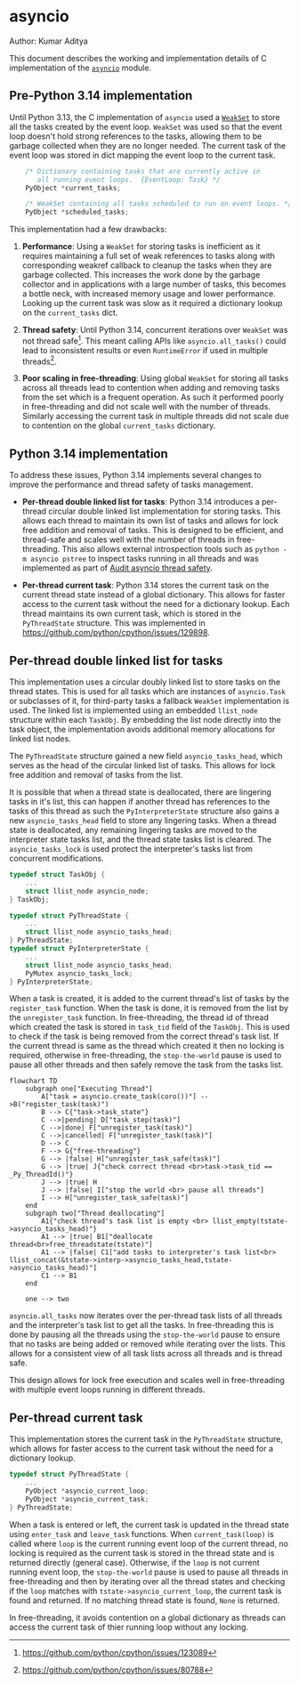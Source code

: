 asyncio
=======

Author: Kumar Aditya


This document describes the working and implementation details of C implementation of the
[`asyncio`](https://docs.python.org/3/library/asyncio.html) module.


## Pre-Python 3.14 implementation

Until Python 3.13, the C implementation of `asyncio` used a [`WeakSet`](https://docs.python.org/3/library/weakref.html#weakref.WeakSet) to store all the tasks created by the event loop. `WeakSet` was used so that the event loop
doesn't hold strong references to the tasks, allowing them to be garbage collected when they are no longer needed.
The current task of the event loop was stored in dict mapping the event loop to the current task.

```c
    /* Dictionary containing tasks that are currently active in
       all running event loops.  {EventLoop: Task} */
    PyObject *current_tasks;

    /* WeakSet containing all tasks scheduled to run on event loops. */
    PyObject *scheduled_tasks;
```

This implementation had a few drawbacks:
1. **Performance**: Using a `WeakSet` for storing tasks is inefficient as it requires maintaining a full set of weak references to tasks along with corresponding weakref callback to cleanup the tasks when they are garbage collected.
This increases the work done by the garbage collector and in applications with a large number of tasks,  this becomes a bottle neck, with increased memory usage and lower performance. Looking up the current task was slow as it required a dictionary lookup on the `current_tasks` dict.

2. **Thread safety**: Until Python 3.14, concurrent iterations over `WeakSet` was not thread safe[^1]. This meant calling APIs like `asyncio.all_tasks()` could lead to inconsistent results or even `RuntimeError` if used in multiple threads[^2].

3. **Poor scaling in free-threading**: Using global `WeakSet` for storing all tasks across all threads lead to contention when adding and removing tasks from the set which is a frequent operation. As such it performed poorly in free-threading and did not scale well with the number of threads. Similarly accessing the current task in multiple threads did not scale due to contention on the global `current_tasks` dictionary.

## Python 3.14 implementation

To address these issues, Python 3.14 implements several changes to improve the performance and thread safety of tasks management.

- **Per-thread double linked list for tasks**: Python 3.14 introduces a per-thread circular double linked list implementation for storing tasks. This allows each thread to maintain its own list of tasks and allows for lock free addition and removal of tasks. This is designed to be efficient, and thread-safe and scales well with the number of threads in free-threading. This also allows external introspection tools such as `python -m asyncio pstree` to inspect tasks running in all threads and was implemented as part of [Audit asyncio thread safety](https://github.com/python/cpython/issues/128002).

- **Per-thread current task**: Python 3.14 stores the current task on the current thread state instead of a global dictionary. This allows for faster access to the current task without the need for a dictionary lookup. Each thread maintains its own current task, which is stored in the `PyThreadState` structure. This was implemented in https://github.com/python/cpython/issues/129898.


## Per-thread double linked list for tasks

This implementation uses a circular doubly linked list to store tasks on the thread states.  This is used for all tasks which are instances of `asyncio.Task` or subclasses of it, for third-party tasks a fallback `WeakSet` implementation is used. The linked list is implemented using an embedded `llist_node` structure within each `TaskObj`. By embedding the list node directly into the task object, the implementation avoids additional memory allocations for linked list nodes.

The `PyThreadState` structure gained a new field `asyncio_tasks_head`, which serves as the head of the circular linked list of tasks. This allows for lock free addition and removal of tasks from the list.

 It is possible that when a thread state is deallocated, there are lingering tasks in it's list, this can happen if another thread has references to the tasks of this thread as such the `PyInterpreterState` structure also gains a new `asyncio_tasks_head` field to store any lingering tasks. When a thread state is deallocated, any remaining lingering tasks are moved to the interpreter state tasks list, and the thread state tasks list is cleared.
The `asyncio_tasks_lock` is used protect the interpreter's tasks list from concurrent modifications.


```c
typedef struct TaskObj {
    ...
    struct llist_node asyncio_node;
} TaskObj;

typedef struct PyThreadState {
    ...
    struct llist_node asyncio_tasks_head;
} PyThreadState;
typedef struct PyInterpreterState {
    ...
    struct llist_node asyncio_tasks_head;
    PyMutex asyncio_tasks_lock;
} PyInterpreterState;

```

When a task is created, it is added to the current thread's list of tasks by the `register_task` function. When the task is done, it is removed from the list by the `unregister_task` function. In free-threading, the thread id of thread which
created the task is stored in `task_tid` field of the `TaskObj`. This is used to check if the task is being removed from the correct thread's task list. If the current thread is same as the thread which created it then no locking is required, otherwise in free-threading, the `stop-the-world` pause is used to pause all other threads and then safely remove the task from the tasks list.

```mermaid
flowchart TD
    subgraph one["Executing Thread"]
        A["task = asyncio.create_task(coro())"] -->B("register_task(task)")
        B --> C{"task->task_state"}
        C -->|pending| D["task_step(task)"]
        C -->|done| F["unregister_task(task)"]
        C -->|cancelled| F["unregister_task(task)"]
        D --> C
        F --> G{"free-threading"}
        G --> |false| H["unregister_task_safe(task)"]
        G --> |true| J{"check correct thread <br>task->task_tid == _Py_ThreadId()"}
        J --> |true| H
        J --> |false| I["stop the world <br> pause all threads"]
        I --> H["unregister_task_safe(task)"]
    end
    subgraph two["Thread deallocating"]
        A1{"check thread's task list is empty <br> llist_empty(tstate->asyncio_tasks_head)"}
        A1 --> |true| B1["deallocate thread<br>free_threadstate(tstate)"]
        A1 --> |false| C1["add tasks to interpreter's task list<br> llist_concat(&tstate->interp->asyncio_tasks_head,tstate->asyncio_tasks_head)"]
        C1 --> B1
    end

    one --> two
```

`asyncio.all_tasks` now iterates over the per-thread task lists of all threads and the interpreter's task list to get all the tasks. In free-threading this is done by pausing all the threads using the `stop-the-world` pause to ensure that no tasks are being added or removed while iterating over the lists. This allows for a consistent view of all task lists across all threads and is thread safe.

This design allows for lock free execution and scales well in free-threading with multiple event loops running in different threads.

## Per-thread current task
This implementation stores the current task in the `PyThreadState` structure, which allows for faster access to the current task without the need for a dictionary lookup.

```c
typedef struct PyThreadState {
    ...
    PyObject *asyncio_current_loop;
    PyObject *asyncio_current_task;
} PyThreadState;
```

When a task is entered or left, the current task is updated in the thread state using `enter_task` and `leave_task` functions. When `current_task(loop)` is called where `loop` is the current running event loop of the current thread, no locking is required as the current task is stored in the thread state and is returned directly (general case). Otherwise, if the `loop` is not current running event loop, the `stop-the-world` pause is used to pause all threads in free-threading and then by iterating over all the thread states and checking if the `loop` matches with `tstate->asyncio_current_loop`, the current task is found and returned. If no matching thread state is found, `None` is returned.

In free-threading, it avoids contention on a global dictionary as threads can access the current task of thier running loop without any locking.


[^1]: https://github.com/python/cpython/issues/123089
[^2]: https://github.com/python/cpython/issues/80788